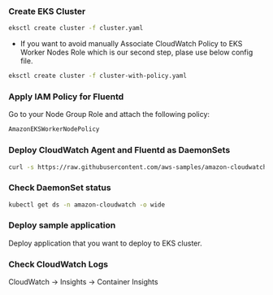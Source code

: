 ### Create EKS Cluster

```bash
eksctl create cluster -f cluster.yaml
```

* If you want to avoid manually Associate CloudWatch Policy to EKS Worker Nodes Role which is our second step, plase use below config file.

```bash
eksctl create cluster -f cluster-with-policy.yaml
```

### Apply IAM Policy for Fluentd

Go to your Node Group Role and attach the following policy:

```bash
AmazonEKSWorkerNodePolicy
```

### Deploy CloudWatch Agent and Fluentd as DaemonSets

```bash
curl -s https://raw.githubusercontent.com/aws-samples/amazon-cloudwatch-container-insights/latest/k8s-deployment-manifest-templates/deployment-mode/daemonset/container-insights-monitoring/quickstart/cwagent-fluentd-quickstart.yaml | sed "s/{{cluster_name}}/<YOUR_CLUSTER_NAME>/;s/{{region_name}}/YOUR-AWS_REGION>/" | kubectl apply -f -
```

### Check DaemonSet status

```bash
kubectl get ds -n amazon-cloudwatch -o wide
```

###  Deploy sample application

Deploy application that you want to deploy to EKS cluster.

### Check CloudWatch Logs

CloudWatch -> Insights -> Container Insights 



